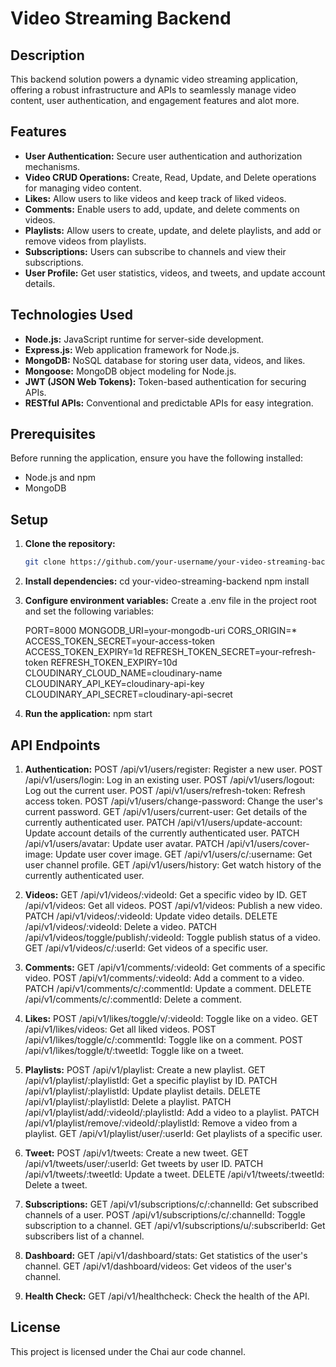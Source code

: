 # Video Streaming Backend

## Description

This backend solution powers a dynamic video streaming application, offering a robust infrastructure and APIs to seamlessly manage video content, user authentication, and engagement features and alot more.

## Features

- **User Authentication:** Secure user authentication and authorization mechanisms.
- **Video CRUD Operations:** Create, Read, Update, and Delete operations for managing video content.
- **Likes:** Allow users to like videos and keep track of liked videos.
- **Comments:** Enable users to add, update, and delete comments on videos.
- **Playlists:** Allow users to create, update, and delete playlists, and add or remove videos from playlists.
- **Subscriptions:** Users can subscribe to channels and view their subscriptions.
- **User Profile:** Get user statistics, videos, and tweets, and update account details.

## Technologies Used

- **Node.js:** JavaScript runtime for server-side development.
- **Express.js:** Web application framework for Node.js.
- **MongoDB:** NoSQL database for storing user data, videos, and likes.
- **Mongoose:** MongoDB object modeling for Node.js.
- **JWT (JSON Web Tokens):** Token-based authentication for securing APIs.
- **RESTful APIs:** Conventional and predictable APIs for easy integration.

## Prerequisites

Before running the application, ensure you have the following installed:

- Node.js and npm
- MongoDB

## Setup

1. **Clone the repository:**

   ```bash
   git clone https://github.com/your-username/your-video-streaming-backend.git

   ```

2. **Install dependencies:**
   cd your-video-streaming-backend
   npm install

3. **Configure environment variables:**
   Create a .env file in the project root and set the following variables:

   PORT=8000
   MONGODB_URI=your-mongodb-uri
   CORS_ORIGIN=\*
   ACCESS_TOKEN_SECRET=your-access-token
   ACCESS_TOKEN_EXPIRY=1d
   REFRESH_TOKEN_SECRET=your-refresh-token
   REFRESH_TOKEN_EXPIRY=10d
   CLOUDINARY_CLOUD_NAME=cloudinary-name
   CLOUDINARY_API_KEY=cloudinary-api-key
   CLOUDINARY_API_SECRET=cloudinary-api-secret

4. **Run the application:**
   npm start

## API Endpoints

1. **Authentication:**
   POST /api/v1/users/register: Register a new user.
   POST /api/v1/users/login: Log in an existing user.
   POST /api/v1/users/logout: Log out the current user.
   POST /api/v1/users/refresh-token: Refresh access token.
   POST /api/v1/users/change-password: Change the user's current password.
   GET /api/v1/users/current-user: Get details of the currently authenticated user.
   PATCH /api/v1/users/update-account: Update account details of the currently authenticated user.
   PATCH /api/v1/users/avatar: Update user avatar.
   PATCH /api/v1/users/cover-image: Update user cover image.
   GET /api/v1/users/c/:username: Get user channel profile.
   GET /api/v1/users/history: Get watch history of the currently authenticated user.

2. **Videos:**
   GET /api/v1/videos/:videoId: Get a specific video by ID.
   GET /api/v1/videos: Get all videos.
   POST /api/v1/videos: Publish a new video.
   PATCH /api/v1/videos/:videoId: Update video details.
   DELETE /api/v1/videos/:videoId: Delete a video.
   PATCH /api/v1/videos/toggle/publish/:videoId: Toggle publish status of a video.
   GET /api/v1/videos/c/:userId: Get videos of a specific user.

3. **Comments:**
   GET /api/v1/comments/:videoId: Get comments of a specific video.
   POST /api/v1/comments/:videoId: Add a comment to a video.
   PATCH /api/v1/comments/c/:commentId: Update a comment.
   DELETE /api/v1/comments/c/:commentId: Delete a comment.

4. **Likes:**
   POST /api/v1/likes/toggle/v/:videoId: Toggle like on a video.
   GET /api/v1/likes/videos: Get all liked videos.
   POST /api/v1/likes/toggle/c/:commentId: Toggle like on a comment.
   POST /api/v1/likes/toggle/t/:tweetId: Toggle like on a tweet.

5. **Playlists:**
   POST /api/v1/playlist: Create a new playlist.
   GET /api/v1/playlist/:playlistId: Get a specific playlist by ID.
   PATCH /api/v1/playlist/:playlistId: Update playlist details.
   DELETE /api/v1/playlist/:playlistId: Delete a playlist.
   PATCH /api/v1/playlist/add/:videoId/:playlistId: Add a video to a playlist.
   PATCH /api/v1/playlist/remove/:videoId/:playlistId: Remove a video from a playlist.
   GET /api/v1/playlist/user/:userId: Get playlists of a specific user.

6. **Tweet:**
   POST /api/v1/tweets: Create a new tweet.
   GET /api/v1/tweets/user/:userId: Get tweets by user ID.
   PATCH /api/v1/tweets/:tweetId: Update a tweet.
   DELETE /api/v1/tweets/:tweetId: Delete a tweet.

7. **Subscriptions:**
   GET /api/v1/subscriptions/c/:channelId: Get subscribed channels of a user.
   POST /api/v1/subscriptions/c/:channelId: Toggle subscription to a channel.
   GET /api/v1/subscriptions/u/:subscriberId: Get subscribers list of a channel.

8. **Dashboard:**
   GET /api/v1/dashboard/stats: Get statistics of the user's channel.
   GET /api/v1/dashboard/videos: Get videos of the user's channel.

9. **Health Check:**
   GET /api/v1/healthcheck: Check the health of the API.


## License

This project is licensed under the Chai aur code channel.
